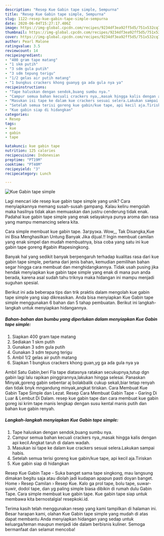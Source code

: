 ```yaml
---
description: "Resep Kue Gabin tape simple, Sempurna"
title: "Resep Kue Gabin tape simple, Sempurna"
slug: 1122-resep-kue-gabin-tape-simple-sempurna
date: 2020-06-04T15:27:17.406Z
image: https://img-global.cpcdn.com/recipes/9234df3ea92ff5d5/751x532cq70/kue-gabin-tape-simple-foto-resep-utama.jpg
thumbnail: https://img-global.cpcdn.com/recipes/9234df3ea92ff5d5/751x532cq70/kue-gabin-tape-simple-foto-resep-utama.jpg
cover: https://img-global.cpcdn.com/recipes/9234df3ea92ff5d5/751x532cq70/kue-gabin-tape-simple-foto-resep-utama.jpg
author: Pearl Malone
ratingvalue: 3.5
reviewcount: 14
recipeingredient:
- "400 gram tape matang"
- "1 skm putih"
- "3 sdm gula putih"
- "3 sdm tepung terigu"
- "1/2 gelas air putih matang"
- "1 bungkus crackers khong guanyg ga ada gula nya ya"
recipeinstructions:
- "Tape haluskan dengan sendok,buang sumbu nya."
- "Campur semua bahan kecuali crackers nya,,masak hingga kalis dengan api kecil.Angkat taruh di dalam wadah."
- "Masukan isi tape ke dalam kue crackers sesuai selera.Lakukan sampai habis."
- "Setelah semua terisi goreng kue gabin/kue tape, api kecil aja.Tiriskan"
- "Kue gabin siap di hidangkan"
categories:
- Resep
tags:
- kue
- gabin
- tape

katakunci: kue gabin tape 
nutrition: 125 calories
recipecuisine: Indonesian
preptime: "PT19M"
cooktime: "PT40M"
recipeyield: "3"
recipecategory: Lunch

---
```



![Kue Gabin tape simple](https://img-global.cpcdn.com/recipes/9234df3ea92ff5d5/751x532cq70/kue-gabin-tape-simple-foto-resep-utama.jpg)

Lagi mencari ide resep kue gabin tape simple yang unik? Cara menyiapkannya memang susah-susah gampang. Kalau keliru mengolah maka hasilnya tidak akan memuaskan dan justru cenderung tidak enak. Padahal kue gabin tape simple yang enak selayaknya punya aroma dan rasa yang mampu memancing selera kita.

Cara simple membuat kue gabin tape. Загрузка. Wow,,, Tak Disangka,Kue ini Bisa Menghasilkan Untung Banyak Jika dijual.!! Ingin membuat camilan yang enak simpel dan mudah membuatnya, bisa coba yang satu ini kue gabin tape goreng #gabin #tapesingkong.

Banyak hal yang sedikit banyak berpengaruh terhadap kualitas rasa dari kue gabin tape simple, pertama dari jenis bahan, kemudian pemilihan bahan segar hingga cara membuat dan menghidangkannya. Tidak usah pusing jika hendak menyiapkan kue gabin tape simple yang enak di mana pun anda berada, karena asal sudah tahu triknya maka hidangan ini mampu menjadi suguhan spesial.


Berikut ini ada beberapa tips dan trik praktis dalam mengolah kue gabin tape simple yang siap dikreasikan. Anda bisa menyiapkan Kue Gabin tape simple menggunakan 6 bahan dan 5 tahap pembuatan. Berikut ini langkah-langkah untuk menyiapkan hidangannya.

<!--inarticleads1-->

##### Bahan-bahan dan bumbu yang diperlukan dalam menyiapkan Kue Gabin tape simple:

1. Siapkan 400 gram tape matang
1. Sediakan 1 skm putih
1. Gunakan 3 sdm gula putih
1. Gunakan 3 sdm tepung terigu
1. Ambil 1/2 gelas air putih matang
1. Siapkan 1 bungkus crackers khong guan,yg ga ada gula nya ya


Ambil Satu Gabin,beri Fla tape diatasnya ratakan secukupnya,tutup dgn gabin lagi lalu rapikan pinggirannya,lakukan hingga selesai. Panaskan Minyak,goreng gabin sebentar aj bolakbalik cukup sekali,biar tetap renyah dan tidak bnyk mngandung minyak,angkat tiriskan. Cara Membuat Kue Gabin Tape Simple dan Lezat. Resep Cara Membuat Gabin Tape - Garing Di Luar &amp; Lembut Di Dalam. resep kue gabin tape dan cara membuat kue gabin goreg isi krim tape manis lengkap dengan susu kental manis putih dan bahan kue gabin renyah. 

<!--inarticleads2-->

##### Langkah-langkah menyiapkan Kue Gabin tape simple:

1. Tape haluskan dengan sendok,buang sumbu nya.
1. Campur semua bahan kecuali crackers nya,,masak hingga kalis dengan api kecil.Angkat taruh di dalam wadah.
1. Masukan isi tape ke dalam kue crackers sesuai selera.Lakukan sampai habis.
1. Setelah semua terisi goreng kue gabin/kue tape, api kecil aja.Tiriskan
1. Kue gabin siap di hidangkan


Resep Kue Gabin Tape - Suka banget sama tape singkong, mau langsung dimakan begitu saja atau diolah jadi kudapan apapun pasti doyan banget. Home › Resep Camilan › Resep Kue. Kalo ga prol tape, bolu tape, suwar-suwir, dodol tape, dan yg paling simple biasa dibikin di rumah dulu Gabin Tape. Cara simple membuat kue gabin tape. Kue gabin tape siap untuk membawa kita bernostalgia! resepkoki.id. 

Terima kasih telah menggunakan resep yang kami tampilkan di halaman ini. Besar harapan kami, olahan Kue Gabin tape simple yang mudah di atas dapat membantu Anda menyiapkan hidangan yang sedap untuk keluarga/teman maupun menjadi ide dalam berbisnis kuliner. Semoga bermanfaat dan selamat mencoba!

